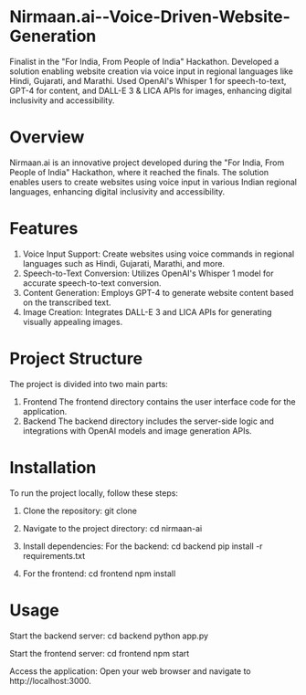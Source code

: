 # Nirmaan.ai--Voice-Driven-Website-Generation
Finalist in the "For India, From People of India" Hackathon. Developed a solution enabling website creation via voice input in regional languages like Hindi, Gujarati, and Marathi. Used OpenAI's Whisper 1 for speech-to-text, GPT-4 for content, and DALL-E 3 &amp; LICA APIs for images, enhancing digital inclusivity and accessibility.

# Overview
Nirmaan.ai is an innovative project developed during the "For India, From People of India" Hackathon, where it reached the finals. The solution enables users to create websites using voice input in various Indian regional languages, enhancing digital inclusivity and accessibility.

# Features
1. Voice Input Support: Create websites using voice commands in regional languages such as Hindi, Gujarati, Marathi, and more.
2. Speech-to-Text Conversion: Utilizes OpenAI's Whisper 1 model for accurate speech-to-text conversion.
3. Content Generation: Employs GPT-4 to generate website content based on the transcribed text.
4. Image Creation: Integrates DALL-E 3 and LICA APIs for generating visually appealing images.

# Project Structure
The project is divided into two main parts:
1. Frontend The frontend directory contains the user interface code for the application.
2. Backend The backend directory includes the server-side logic and integrations with OpenAI models and image generation APIs.

# Installation
To run the project locally, follow these steps:

 1. Clone the repository: git clone

 2. Navigate to the project directory: cd nirmaan-ai

 3. Install dependencies: For the backend: cd backend pip install -r requirements.txt

 4. For the frontend: cd frontend npm install

# Usage
 Start the backend server: cd backend python app.py

 Start the frontend server: cd frontend npm start

 Access the application: Open your web browser and navigate to http://localhost:3000.
